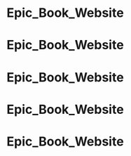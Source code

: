# Epic_Book_Website
# Epic_Book_Website
# Epic_Book_Website
# Epic_Book_Website
# Epic_Book_Website
